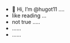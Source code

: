 - 👋 Hi, I’m @hugot11 ....
- like reading ...
- not true .....
- ......
- ......
<!---
hugot11/hugot11 is a ✨ special ✨ repository because its `README.md` (this file) appears on your GitHub profile.
You can click the Preview link to take a look at your changes.
--->
